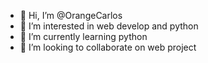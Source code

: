 - 👋 Hi, I’m @OrangeCarlos
- 👀 I’m interested in web develop and python
- 🌱 I’m currently learning python
- 💞️ I’m looking to collaborate on web project
